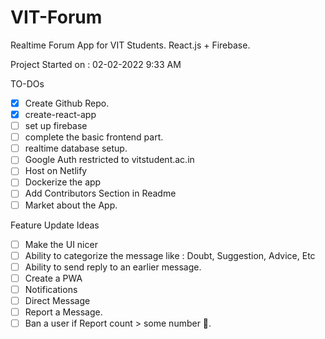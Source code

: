 # VIT-Forum
Realtime Forum App for VIT Students. React.js + Firebase.

Project Started on : 02-02-2022 9:33 AM

TO-DOs
- [x] Create Github Repo.
- [x] create-react-app
- [ ] set up firebase
- [ ] complete the basic frontend part.
- [ ] realtime database setup.
- [ ] Google Auth restricted to vitstudent.ac.in
- [ ] Host on Netlify
- [ ] Dockerize the app
- [ ] Add Contributors Section in Readme
- [ ] Market about the App.

Feature Update Ideas
- [ ] Make the UI nicer
- [ ] Ability to categorize the message like : Doubt, Suggestion, Advice, Etc
- [ ] Ability to send reply to an earlier message.
- [ ] Create a PWA
- [ ] Notifications
- [ ] Direct Message
- [ ] Report a Message.
- [ ] Ban a user if Report count > some number 🤔.
